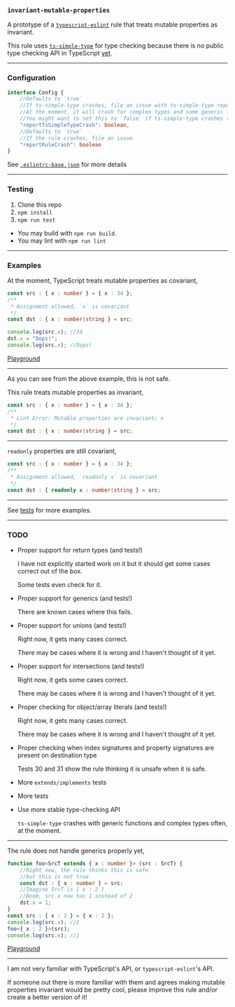 ### `invariant-mutable-properties`

A prototype of a [`typescript-eslint`](https://github.com/typescript-eslint/typescript-eslint) rule
that treats mutable properties as invariant.

This rule uses [`ts-simple-type`](https://github.com/runem/ts-simple-type) for type checking
because there is no public type checking API in TypeScript [yet](https://github.com/microsoft/TypeScript/issues/9879).

-----

### Configuration

```ts
interface Config {
    //Defaults to `true`
    //If ts-simple-type crashes, file an issue with ts-simple-type repo.
    //At the moment, it will crash for complex types and some generic functions.
    //You might want to set this to `false` if ts-simple-type crashes too often.
    "reportTsSimpleTypeCrash": boolean,
    //Defaults to `true`
    //If the rule crashes, file an issue
    "reportRuleCrash": boolean
}
```

See [`.eslintrc-base.json`](.eslintrc-base.json) for more details

-----

### Testing

1. Clone this repo
1. `npm install`
1. `npm run test`

+ You may build with `npm run build`.
+ You may lint with `npm run lint`

-----

### Examples

At the moment, TypeScript treats mutable properties as covariant,
```ts
const src : { x : number } = { x : 34 };
/**
 * Assignment allowed, `x` is covariant
 */
const dst : { x : number|string } = src;

console.log(src.x); //34
dst.x = "Oops!";
console.log(src.x); //Oops!
```
[Playground](http://www.typescriptlang.org/play/#code/MYewdgzgLgBBBOwYC4YG8YA8UzAVwFsAjAU3hgF8YBedLHAZgBZKBuAKAHoAqb9mbjACCECAEsA5mAIkwsAIYAbRSADuJACYAaGAANMumGIgxQAN3nwx8uf26d2oSLA3QcGbKnzEyAH2hWYBKUNHCIHI7gECCKJAB0KhIAFAjAcZgAlKwwnJzM7K5Q6aEARADyIAAOEACEJRxO0bEJIMmp6Vk5nBXVNUA)

-----

As you can see from the above example, this is not safe.

This rule treats mutable properties as invariant,
```ts
const src : { x : number } = { x : 34 };
/**
 * Lint Error: Mutable properties are invariant; x
 */
const dst : { x : number|string } = src;
```

-----

`readonly` properties are still covariant,
```ts
const src : { x : number } = { x : 34 };
/**
 * Assignment allowed, `readonly x` is covariant
 */
const dst : { readonly x : number|string } = src;
```

-----

See [tests](test/src/rules/invariant-mutable-properties.ts) for more examples.

-----

### TODO

+ Proper support for return types (and tests!)

  I have not explicitly started work on it but it should get some cases correct out of the box.

  Some tests even check for it.

+ Proper support for generics (and tests!)

  There are known cases where this fails.

+ Proper support for unions (and tests!)

  Right now, it gets many cases correct.

  There may be cases where it is wrong and I haven't thought of it yet.

+ Proper support for intersections (and tests!)

  Right now, it gets some cases correct.

  There may be cases where it is wrong and I haven't thought of it yet.

+ Proper checking for object/array literals (and tests!)

  Right now, it gets many cases correct.

  There may be cases where it is wrong and I haven't thought of it yet.

+ Proper checking when index signatures and property signatures are present on destination type

  Tests 30 and 31 show the rule thinking it is unsafe when it is safe.

+ More `extends/implements` tests

+ More tests

+ Use more stable type-checking API

  `ts-simple-type` crashes with generic functions and complex types often, at the moment.

-----

The rule does not handle generics properly yet,
```ts
function foo<SrcT extends { x : number }> (src : SrcT) {
    //Right now, the rule thinks this is safe
    //but this is not true
    const dst : { x : number } = src;
    //Imagine SrcT is { x : 2 }
    //Boom, src.x now has 1 instead of 2
    dst.x = 1;
}
const src : { x : 2 } = { x : 2 };
console.log(src.x); //2
foo<{ x : 2 }>(src);
console.log(src.x); //1
```
[Playground](http://www.typescriptlang.org/play/#code/GYVwdgxgLglg9mABMOcA8BlAThAKogUwA8oCwATAZ0QG9EjEAuRMEAWwCMCtEBfAPkQAKSjiaJseAJS0AUIgWIA9EoBKMAOYALKCzgB3ADSIoWgoiwgANudMwwAa2p3qMapQCGwAvMUqOILouiG56QZY+iogQCJS6VLrMdAzMrJzcfIgAvIiiEADcvgoqAJJsHhr25pL4ocniAEx8RcpKAEKobMZ5AHQMYAaIWh7UAIwhYHEEHuSIcMCIDS0JfdmIo4W8sjGTunni9cxNvGuHi3yFO5RwNj1WcBoiOH1S+a1LKOhnx-xPEK-bWI3Ah3B5-F5vFSjWRAA)

-----

I am not very familiar with TypeScript's API, or `typescript-eslint`'s API.

If someone out there is more familiar with them and
agrees making mutable properties invariant would be pretty cool,
please improve this rule and/or create a better version of it!
